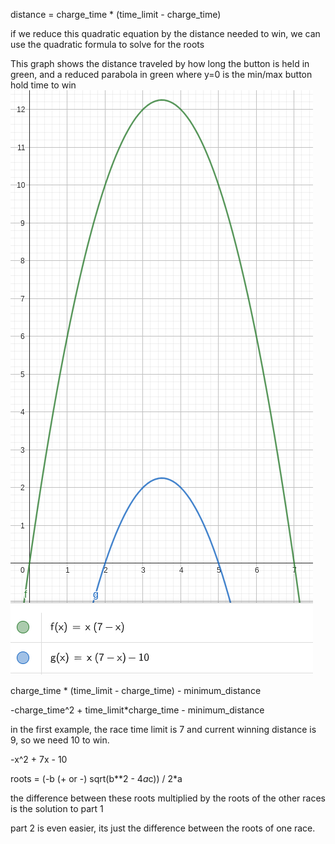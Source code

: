 distance = charge_time * (time_limit - charge_time)

if we reduce this quadratic equation by the distance needed to win, we can use the quadratic formula to solve for the roots

This graph shows the distance traveled by how long the button is held in green, and a reduced parabola in green where y=0 is the min/max button hold time to win
![graph](graph.png)

charge_time * (time_limit - charge_time) - minimum_distance

-charge_time^2 + time_limit*charge_time - minimum_distance

in the first example, the race time limit is 7 and current winning distance is 9, so we need 10 to win.

-x^2 + 7x - 10

roots = (-b (+ or -) sqrt(b**2 - 4*a*c)) / 2*a

the difference between these roots multiplied by the roots of the other races is the solution to part 1

part 2 is even easier, its just the difference between the roots of one race.
